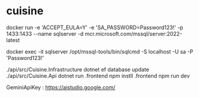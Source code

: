 # cuisine

docker run -e 'ACCEPT_EULA=Y' -e 'SA_PASSWORD=Password123!' -p 1433:1433 --name sqlserver -d mcr.microsoft.com/mssql/server:2022-latest

docker exec -it sqlserver /opt/mssql-tools/bin/sqlcmd -S localhost -U sa -P 'Password123!'

./api/src/Cuisine.Infrastructure dotnet ef database update
./api/src/Cuisine.Api dotnet run
.frontend npm instll
.frontend npm run dev

GeminiApiKey : https://aistudio.google.com/